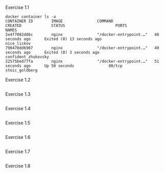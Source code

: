 Exercise 1.1
```
docker container ls -a
CONTAINER ID        IMAGE               COMMAND                  CREATED             STATUS                      PORTS               NAMES
2e4f7082d86c        nginx               "/docker-entrypoint.…"   48 seconds ago      Exited (0) 13 seconds ago                       nice_liskov
790470dd6907        nginx               "/docker-entrypoint.…"   49 seconds ago      Exited (0) 3 seconds ago                        confident_zhukovsky
22575bed77fa        nginx               "/docker-entrypoint.…"   51 seconds ago      Up 50 seconds               80/tcp              stoic_goldberg
```

Exercise 1.2
```
```

Exercise 1.3
```
```

Exercise 1.4
```
```

Exercise 1.5
```
```

Exercise 1.6
```
```

Exercise 1.7
```
```

Exercise 1.8
```
```
